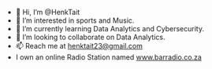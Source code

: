 - 👋 Hi, I’m @HenkTait
- 👀 I’m interested in sports and Music.
- 🌱 I’m currently learning Data Analytics and Cybersecurity.
- 💞️ I’m looking to collaborate on Data Analytics.
- 📫 Reach me at henktait23@gmail.com
- I own an online Radio Station named www.barradio.co.za

<!---
HenkTait/HenkTait is a ✨ special ✨ repository because its `README.md` (this file) appears on your GitHub profile.
You can click the Preview link to take a look at your changes.
--->
